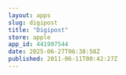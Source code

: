 ```yaml
---
layout: apps
slug: digipost
title: "Digipost"
store: apple
app_id: 441997544
date: 2025-06-27T06:38:58Z
published: 2011-06-11T00:42:27Z
---
```

